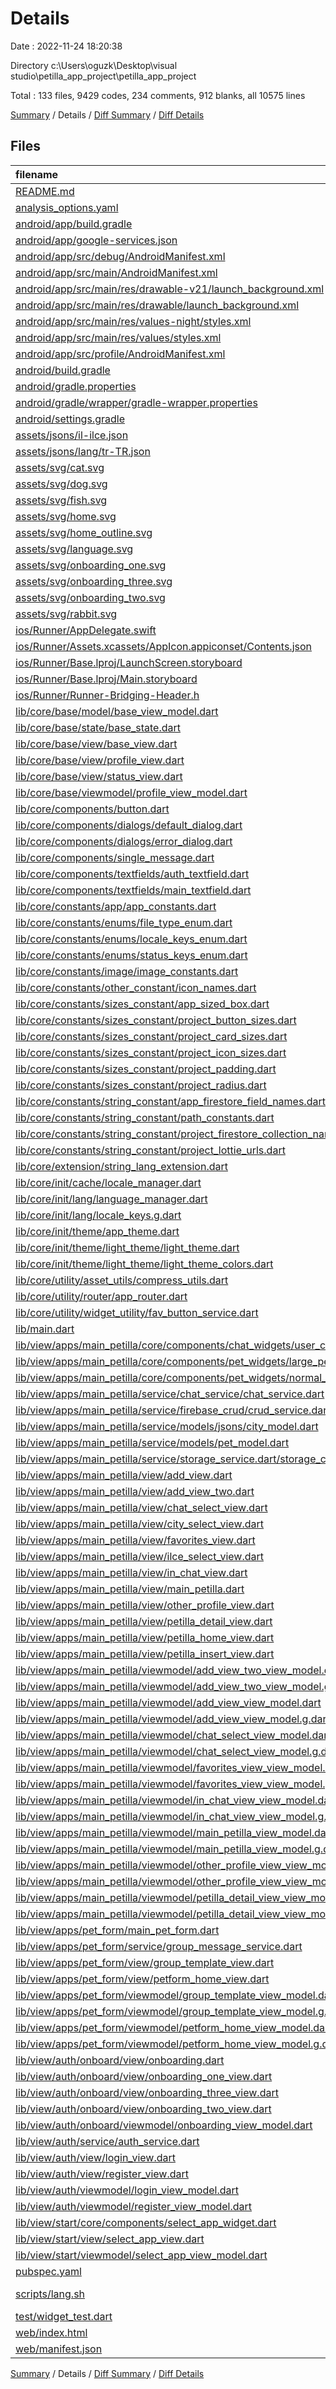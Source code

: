 # Details

Date : 2022-11-24 18:20:38

Directory c:\\Users\\oguzk\\Desktop\\visual studio\\petilla_app_project\\petilla_app_project

Total : 133 files,  9429 codes, 234 comments, 912 blanks, all 10575 lines

[Summary](results.md) / Details / [Diff Summary](diff.md) / [Diff Details](diff-details.md)

## Files
| filename | language | code | comment | blank | total |
| :--- | :--- | ---: | ---: | ---: | ---: |
| [README.md](/README.md) | Markdown | 20 | 0 | 17 | 37 |
| [analysis_options.yaml](/analysis_options.yaml) | YAML | 3 | 23 | 4 | 30 |
| [android/app/build.gradle](/android/app/build.gradle) | Groovy | 55 | 5 | 13 | 73 |
| [android/app/google-services.json](/android/app/google-services.json) | JSON | 39 | 0 | 0 | 39 |
| [android/app/src/debug/AndroidManifest.xml](/android/app/src/debug/AndroidManifest.xml) | XML | 4 | 4 | 1 | 9 |
| [android/app/src/main/AndroidManifest.xml](/android/app/src/main/AndroidManifest.xml) | XML | 42 | 9 | 1 | 52 |
| [android/app/src/main/res/drawable-v21/launch_background.xml](/android/app/src/main/res/drawable-v21/launch_background.xml) | XML | 4 | 7 | 2 | 13 |
| [android/app/src/main/res/drawable/launch_background.xml](/android/app/src/main/res/drawable/launch_background.xml) | XML | 4 | 7 | 2 | 13 |
| [android/app/src/main/res/values-night/styles.xml](/android/app/src/main/res/values-night/styles.xml) | XML | 9 | 9 | 1 | 19 |
| [android/app/src/main/res/values/styles.xml](/android/app/src/main/res/values/styles.xml) | XML | 9 | 9 | 1 | 19 |
| [android/app/src/profile/AndroidManifest.xml](/android/app/src/profile/AndroidManifest.xml) | XML | 4 | 4 | 1 | 9 |
| [android/build.gradle](/android/build.gradle) | Groovy | 28 | 0 | 5 | 33 |
| [android/gradle.properties](/android/gradle.properties) | Properties | 3 | 0 | 1 | 4 |
| [android/gradle/wrapper/gradle-wrapper.properties](/android/gradle/wrapper/gradle-wrapper.properties) | Properties | 5 | 1 | 1 | 7 |
| [android/settings.gradle](/android/settings.gradle) | Groovy | 8 | 0 | 4 | 12 |
| [assets/jsons/il-ilce.json](/assets/jsons/il-ilce.json) | JSON | 3,401 | 0 | 3 | 3,404 |
| [assets/jsons/lang/tr-TR.json](/assets/jsons/lang/tr-TR.json) | JSON | 75 | 0 | 0 | 75 |
| [assets/svg/cat.svg](/assets/svg/cat.svg) | XML | 17 | 0 | 1 | 18 |
| [assets/svg/dog.svg](/assets/svg/dog.svg) | XML | 22 | 1 | 1 | 24 |
| [assets/svg/fish.svg](/assets/svg/fish.svg) | XML | 70 | 1 | 1 | 72 |
| [assets/svg/home.svg](/assets/svg/home.svg) | XML | 1 | 0 | 0 | 1 |
| [assets/svg/home_outline.svg](/assets/svg/home_outline.svg) | XML | 1 | 0 | 0 | 1 |
| [assets/svg/language.svg](/assets/svg/language.svg) | XML | 1 | 0 | 0 | 1 |
| [assets/svg/onboarding_one.svg](/assets/svg/onboarding_one.svg) | XML | 1 | 0 | 0 | 1 |
| [assets/svg/onboarding_three.svg](/assets/svg/onboarding_three.svg) | XML | 1 | 0 | 0 | 1 |
| [assets/svg/onboarding_two.svg](/assets/svg/onboarding_two.svg) | XML | 1 | 0 | 0 | 1 |
| [assets/svg/rabbit.svg](/assets/svg/rabbit.svg) | XML | 70 | 1 | 1 | 72 |
| [ios/Runner/AppDelegate.swift](/ios/Runner/AppDelegate.swift) | Swift | 12 | 0 | 2 | 14 |
| [ios/Runner/Assets.xcassets/AppIcon.appiconset/Contents.json](/ios/Runner/Assets.xcassets/AppIcon.appiconset/Contents.json) | JSON | 1 | 0 | 0 | 1 |
| [ios/Runner/Base.lproj/LaunchScreen.storyboard](/ios/Runner/Base.lproj/LaunchScreen.storyboard) | XML | 36 | 1 | 1 | 38 |
| [ios/Runner/Base.lproj/Main.storyboard](/ios/Runner/Base.lproj/Main.storyboard) | XML | 25 | 1 | 1 | 27 |
| [ios/Runner/Runner-Bridging-Header.h](/ios/Runner/Runner-Bridging-Header.h) | C++ | 1 | 0 | 1 | 2 |
| [lib/core/base/model/base_view_model.dart](/lib/core/base/model/base_view_model.dart) | Dart | 6 | 0 | 3 | 9 |
| [lib/core/base/state/base_state.dart](/lib/core/base/state/base_state.dart) | Dart | 6 | 0 | 2 | 8 |
| [lib/core/base/view/base_view.dart](/lib/core/base/view/base_view.dart) | Dart | 35 | 1 | 9 | 45 |
| [lib/core/base/view/profile_view.dart](/lib/core/base/view/profile_view.dart) | Dart | 114 | 0 | 14 | 128 |
| [lib/core/base/view/status_view.dart](/lib/core/base/view/status_view.dart) | Dart | 31 | 0 | 5 | 36 |
| [lib/core/base/viewmodel/profile_view_model.dart](/lib/core/base/viewmodel/profile_view_model.dart) | Dart | 16 | 0 | 2 | 18 |
| [lib/core/components/button.dart](/lib/core/components/button.dart) | Dart | 45 | 0 | 6 | 51 |
| [lib/core/components/dialogs/default_dialog.dart](/lib/core/components/dialogs/default_dialog.dart) | Dart | 14 | 0 | 2 | 16 |
| [lib/core/components/dialogs/error_dialog.dart](/lib/core/components/dialogs/error_dialog.dart) | Dart | 19 | 0 | 3 | 22 |
| [lib/core/components/single_message.dart](/lib/core/components/single_message.dart) | Dart | 36 | 0 | 5 | 41 |
| [lib/core/components/textfields/auth_textfield.dart](/lib/core/components/textfields/auth_textfield.dart) | Dart | 77 | 0 | 9 | 86 |
| [lib/core/components/textfields/main_textfield.dart](/lib/core/components/textfields/main_textfield.dart) | Dart | 62 | 0 | 4 | 66 |
| [lib/core/constants/app/app_constants.dart](/lib/core/constants/app/app_constants.dart) | Dart | 3 | 1 | 2 | 6 |
| [lib/core/constants/enums/file_type_enum.dart](/lib/core/constants/enums/file_type_enum.dart) | Dart | 11 | 1 | 2 | 14 |
| [lib/core/constants/enums/locale_keys_enum.dart](/lib/core/constants/enums/locale_keys_enum.dart) | Dart | 1 | 1 | 2 | 4 |
| [lib/core/constants/enums/status_keys_enum.dart](/lib/core/constants/enums/status_keys_enum.dart) | Dart | 6 | 1 | 2 | 9 |
| [lib/core/constants/image/image_constants.dart](/lib/core/constants/image/image_constants.dart) | Dart | 19 | 0 | 4 | 23 |
| [lib/core/constants/other_constant/icon_names.dart](/lib/core/constants/other_constant/icon_names.dart) | Dart | 28 | 0 | 2 | 30 |
| [lib/core/constants/sizes_constant/app_sized_box.dart](/lib/core/constants/sizes_constant/app_sized_box.dart) | Dart | 7 | 0 | 2 | 9 |
| [lib/core/constants/sizes_constant/project_button_sizes.dart](/lib/core/constants/sizes_constant/project_button_sizes.dart) | Dart | 4 | 0 | 1 | 5 |
| [lib/core/constants/sizes_constant/project_card_sizes.dart](/lib/core/constants/sizes_constant/project_card_sizes.dart) | Dart | 8 | 0 | 1 | 9 |
| [lib/core/constants/sizes_constant/project_icon_sizes.dart](/lib/core/constants/sizes_constant/project_icon_sizes.dart) | Dart | 5 | 0 | 1 | 6 |
| [lib/core/constants/sizes_constant/project_padding.dart](/lib/core/constants/sizes_constant/project_padding.dart) | Dart | 9 | 0 | 2 | 11 |
| [lib/core/constants/sizes_constant/project_radius.dart](/lib/core/constants/sizes_constant/project_radius.dart) | Dart | 6 | 0 | 2 | 8 |
| [lib/core/constants/string_constant/app_firestore_field_names.dart](/lib/core/constants/string_constant/app_firestore_field_names.dart) | Dart | 27 | 0 | 1 | 28 |
| [lib/core/constants/string_constant/path_constants.dart](/lib/core/constants/string_constant/path_constants.dart) | Dart | 3 | 0 | 1 | 4 |
| [lib/core/constants/string_constant/project_firestore_collection_names.dart](/lib/core/constants/string_constant/project_firestore_collection_names.dart) | Dart | 6 | 2 | 2 | 10 |
| [lib/core/constants/string_constant/project_lottie_urls.dart](/lib/core/constants/string_constant/project_lottie_urls.dart) | Dart | 8 | 0 | 1 | 9 |
| [lib/core/extension/string_lang_extension.dart](/lib/core/extension/string_lang_extension.dart) | Dart | 4 | 0 | 2 | 6 |
| [lib/core/init/cache/locale_manager.dart](/lib/core/init/cache/locale_manager.dart) | Dart | 19 | 1 | 6 | 26 |
| [lib/core/init/lang/language_manager.dart](/lib/core/init/lang/language_manager.dart) | Dart | 11 | 0 | 5 | 16 |
| [lib/core/init/lang/locale_keys.g.dart](/lib/core/init/lang/locale_keys.g.dart) | Dart | 75 | 1 | 2 | 78 |
| [lib/core/init/theme/app_theme.dart](/lib/core/init/theme/app_theme.dart) | Dart | 4 | 0 | 2 | 6 |
| [lib/core/init/theme/light_theme/light_theme.dart](/lib/core/init/theme/light_theme/light_theme.dart) | Dart | 60 | 6 | 12 | 78 |
| [lib/core/init/theme/light_theme/light_theme_colors.dart](/lib/core/init/theme/light_theme/light_theme_colors.dart) | Dart | 14 | 0 | 2 | 16 |
| [lib/core/utility/asset_utils/compress_utils.dart](/lib/core/utility/asset_utils/compress_utils.dart) | Dart | 40 | 1 | 9 | 50 |
| [lib/core/utility/router/app_router.dart](/lib/core/utility/router/app_router.dart) | Dart | 0 | 0 | 2 | 2 |
| [lib/core/utility/widget_utility/fav_button_service.dart](/lib/core/utility/widget_utility/fav_button_service.dart) | Dart | 44 | 0 | 5 | 49 |
| [lib/main.dart](/lib/main.dart) | Dart | 59 | 0 | 8 | 67 |
| [lib/view/apps/main_petilla/core/components/chat_widgets/user_chat.dart](/lib/view/apps/main_petilla/core/components/chat_widgets/user_chat.dart) | Dart | 44 | 1 | 6 | 51 |
| [lib/view/apps/main_petilla/core/components/pet_widgets/large_pet_widget.dart](/lib/view/apps/main_petilla/core/components/pet_widgets/large_pet_widget.dart) | Dart | 198 | 1 | 23 | 222 |
| [lib/view/apps/main_petilla/core/components/pet_widgets/normal_pet_widget.dart](/lib/view/apps/main_petilla/core/components/pet_widgets/normal_pet_widget.dart) | Dart | 168 | 1 | 21 | 190 |
| [lib/view/apps/main_petilla/service/chat_service/chat_service.dart](/lib/view/apps/main_petilla/service/chat_service/chat_service.dart) | Dart | 67 | 0 | 4 | 71 |
| [lib/view/apps/main_petilla/service/firebase_crud/crud_service.dart](/lib/view/apps/main_petilla/service/firebase_crud/crud_service.dart) | Dart | 36 | 1 | 4 | 41 |
| [lib/view/apps/main_petilla/service/models/jsons/city_model.dart](/lib/view/apps/main_petilla/service/models/jsons/city_model.dart) | Dart | 36 | 0 | 10 | 46 |
| [lib/view/apps/main_petilla/service/models/pet_model.dart](/lib/view/apps/main_petilla/service/models/pet_model.dart) | Dart | 32 | 0 | 2 | 34 |
| [lib/view/apps/main_petilla/service/storage_service.dart/storage_crud.dart](/lib/view/apps/main_petilla/service/storage_service.dart/storage_crud.dart) | Dart | 21 | 0 | 5 | 26 |
| [lib/view/apps/main_petilla/view/add_view.dart](/lib/view/apps/main_petilla/view/add_view.dart) | Dart | 241 | 6 | 24 | 271 |
| [lib/view/apps/main_petilla/view/add_view_two.dart](/lib/view/apps/main_petilla/view/add_view_two.dart) | Dart | 352 | 1 | 42 | 395 |
| [lib/view/apps/main_petilla/view/chat_select_view.dart](/lib/view/apps/main_petilla/view/chat_select_view.dart) | Dart | 87 | 1 | 15 | 103 |
| [lib/view/apps/main_petilla/view/city_select_view.dart](/lib/view/apps/main_petilla/view/city_select_view.dart) | Dart | 29 | 1 | 4 | 34 |
| [lib/view/apps/main_petilla/view/favorites_view.dart](/lib/view/apps/main_petilla/view/favorites_view.dart) | Dart | 112 | 1 | 18 | 131 |
| [lib/view/apps/main_petilla/view/ilce_select_view.dart](/lib/view/apps/main_petilla/view/ilce_select_view.dart) | Dart | 33 | 1 | 8 | 42 |
| [lib/view/apps/main_petilla/view/in_chat_view.dart](/lib/view/apps/main_petilla/view/in_chat_view.dart) | Dart | 182 | 0 | 20 | 202 |
| [lib/view/apps/main_petilla/view/main_petilla.dart](/lib/view/apps/main_petilla/view/main_petilla.dart) | Dart | 89 | 0 | 15 | 104 |
| [lib/view/apps/main_petilla/view/other_profile_view.dart](/lib/view/apps/main_petilla/view/other_profile_view.dart) | Dart | 93 | 1 | 15 | 109 |
| [lib/view/apps/main_petilla/view/petilla_detail_view.dart](/lib/view/apps/main_petilla/view/petilla_detail_view.dart) | Dart | 197 | 0 | 27 | 224 |
| [lib/view/apps/main_petilla/view/petilla_home_view.dart](/lib/view/apps/main_petilla/view/petilla_home_view.dart) | Dart | 392 | 0 | 34 | 426 |
| [lib/view/apps/main_petilla/view/petilla_insert_view.dart](/lib/view/apps/main_petilla/view/petilla_insert_view.dart) | Dart | 101 | 0 | 15 | 116 |
| [lib/view/apps/main_petilla/viewmodel/add_view_two_view_model.dart](/lib/view/apps/main_petilla/viewmodel/add_view_two_view_model.dart) | Dart | 65 | 1 | 7 | 73 |
| [lib/view/apps/main_petilla/viewmodel/add_view_two_view_model.g.dart](/lib/view/apps/main_petilla/viewmodel/add_view_two_view_model.g.dart) | Dart | 44 | 5 | 8 | 57 |
| [lib/view/apps/main_petilla/viewmodel/add_view_view_model.dart](/lib/view/apps/main_petilla/viewmodel/add_view_view_model.dart) | Dart | 51 | 1 | 13 | 65 |
| [lib/view/apps/main_petilla/viewmodel/add_view_view_model.g.dart](/lib/view/apps/main_petilla/viewmodel/add_view_view_model.g.dart) | Dart | 61 | 5 | 17 | 83 |
| [lib/view/apps/main_petilla/viewmodel/chat_select_view_model.dart](/lib/view/apps/main_petilla/viewmodel/chat_select_view_model.dart) | Dart | 51 | 1 | 8 | 60 |
| [lib/view/apps/main_petilla/viewmodel/chat_select_view_model.g.dart](/lib/view/apps/main_petilla/viewmodel/chat_select_view_model.g.dart) | Dart | 38 | 5 | 9 | 52 |
| [lib/view/apps/main_petilla/viewmodel/favorites_view_view_model.dart](/lib/view/apps/main_petilla/viewmodel/favorites_view_view_model.dart) | Dart | 30 | 1 | 11 | 42 |
| [lib/view/apps/main_petilla/viewmodel/favorites_view_view_model.g.dart](/lib/view/apps/main_petilla/viewmodel/favorites_view_view_model.g.dart) | Dart | 56 | 5 | 16 | 77 |
| [lib/view/apps/main_petilla/viewmodel/in_chat_view_view_model.dart](/lib/view/apps/main_petilla/viewmodel/in_chat_view_view_model.dart) | Dart | 36 | 1 | 7 | 44 |
| [lib/view/apps/main_petilla/viewmodel/in_chat_view_view_model.g.dart](/lib/view/apps/main_petilla/viewmodel/in_chat_view_view_model.g.dart) | Dart | 28 | 5 | 8 | 41 |
| [lib/view/apps/main_petilla/viewmodel/main_petilla_view_model.dart](/lib/view/apps/main_petilla/viewmodel/main_petilla_view_model.dart) | Dart | 13 | 1 | 6 | 20 |
| [lib/view/apps/main_petilla/viewmodel/main_petilla_view_model.g.dart](/lib/view/apps/main_petilla/viewmodel/main_petilla_view_model.g.dart) | Dart | 8 | 5 | 6 | 19 |
| [lib/view/apps/main_petilla/viewmodel/other_profile_view_view_model.dart](/lib/view/apps/main_petilla/viewmodel/other_profile_view_view_model.dart) | Dart | 13 | 1 | 6 | 20 |
| [lib/view/apps/main_petilla/viewmodel/other_profile_view_view_model.g.dart](/lib/view/apps/main_petilla/viewmodel/other_profile_view_view_model.g.dart) | Dart | 8 | 5 | 6 | 19 |
| [lib/view/apps/main_petilla/viewmodel/petilla_detail_view_view_model.dart](/lib/view/apps/main_petilla/viewmodel/petilla_detail_view_view_model.dart) | Dart | 49 | 1 | 12 | 62 |
| [lib/view/apps/main_petilla/viewmodel/petilla_detail_view_view_model.g.dart](/lib/view/apps/main_petilla/viewmodel/petilla_detail_view_view_model.g.dart) | Dart | 60 | 5 | 18 | 83 |
| [lib/view/apps/pet_form/main_pet_form.dart](/lib/view/apps/pet_form/main_pet_form.dart) | Dart | 9 | 0 | 3 | 12 |
| [lib/view/apps/pet_form/service/group_message_service.dart](/lib/view/apps/pet_form/service/group_message_service.dart) | Dart | 17 | 0 | 2 | 19 |
| [lib/view/apps/pet_form/view/group_template_view.dart](/lib/view/apps/pet_form/view/group_template_view.dart) | Dart | 183 | 0 | 23 | 206 |
| [lib/view/apps/pet_form/view/petform_home_view.dart](/lib/view/apps/pet_form/view/petform_home_view.dart) | Dart | 139 | 1 | 18 | 158 |
| [lib/view/apps/pet_form/viewmodel/group_template_view_model.dart](/lib/view/apps/pet_form/viewmodel/group_template_view_model.dart) | Dart | 27 | 1 | 8 | 36 |
| [lib/view/apps/pet_form/viewmodel/group_template_view_model.g.dart](/lib/view/apps/pet_form/viewmodel/group_template_view_model.g.dart) | Dart | 30 | 5 | 9 | 44 |
| [lib/view/apps/pet_form/viewmodel/petform_home_view_model.dart](/lib/view/apps/pet_form/viewmodel/petform_home_view_model.dart) | Dart | 34 | 0 | 6 | 40 |
| [lib/view/apps/pet_form/viewmodel/petform_home_view_model.g.dart](/lib/view/apps/pet_form/viewmodel/petform_home_view_model.g.dart) | Dart | 22 | 5 | 8 | 35 |
| [lib/view/auth/onboard/view/onboarding.dart](/lib/view/auth/onboard/view/onboarding.dart) | Dart | 137 | 3 | 20 | 160 |
| [lib/view/auth/onboard/view/onboarding_one_view.dart](/lib/view/auth/onboard/view/onboarding_one_view.dart) | Dart | 40 | 1 | 6 | 47 |
| [lib/view/auth/onboard/view/onboarding_three_view.dart](/lib/view/auth/onboard/view/onboarding_three_view.dart) | Dart | 40 | 1 | 7 | 48 |
| [lib/view/auth/onboard/view/onboarding_two_view.dart](/lib/view/auth/onboard/view/onboarding_two_view.dart) | Dart | 40 | 1 | 7 | 48 |
| [lib/view/auth/onboard/viewmodel/onboarding_view_model.dart](/lib/view/auth/onboard/viewmodel/onboarding_view_model.dart) | Dart | 14 | 0 | 2 | 16 |
| [lib/view/auth/service/auth_service.dart](/lib/view/auth/service/auth_service.dart) | Dart | 40 | 0 | 6 | 46 |
| [lib/view/auth/view/login_view.dart](/lib/view/auth/view/login_view.dart) | Dart | 126 | 1 | 17 | 144 |
| [lib/view/auth/view/register_view.dart](/lib/view/auth/view/register_view.dart) | Dart | 137 | 1 | 20 | 158 |
| [lib/view/auth/viewmodel/login_view_model.dart](/lib/view/auth/viewmodel/login_view_model.dart) | Dart | 22 | 0 | 2 | 24 |
| [lib/view/auth/viewmodel/register_view_model.dart](/lib/view/auth/viewmodel/register_view_model.dart) | Dart | 23 | 0 | 2 | 25 |
| [lib/view/start/core/components/select_app_widget.dart](/lib/view/start/core/components/select_app_widget.dart) | Dart | 60 | 0 | 7 | 67 |
| [lib/view/start/view/select_app_view.dart](/lib/view/start/view/select_app_view.dart) | Dart | 121 | 0 | 15 | 136 |
| [lib/view/start/viewmodel/select_app_view_model.dart](/lib/view/start/viewmodel/select_app_view_model.dart) | Dart | 0 | 0 | 2 | 2 |
| [pubspec.yaml](/pubspec.yaml) | YAML | 47 | 24 | 25 | 96 |
| [scripts/lang.sh](/scripts/lang.sh) | Shell Script | 1 | 0 | 1 | 2 |
| [test/widget_test.dart](/test/widget_test.dart) | Dart | 12 | 11 | 6 | 29 |
| [web/index.html](/web/index.html) | HTML | 37 | 16 | 6 | 59 |
| [web/manifest.json](/web/manifest.json) | JSON | 35 | 0 | 1 | 36 |

[Summary](results.md) / Details / [Diff Summary](diff.md) / [Diff Details](diff-details.md)